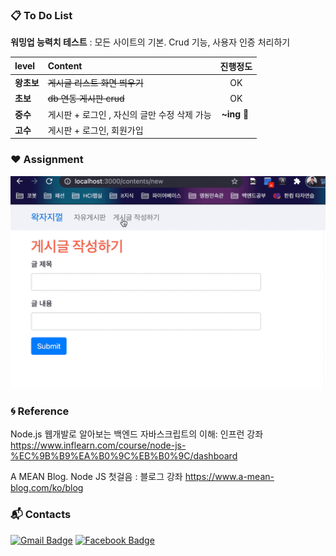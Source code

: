 ### :clipboard: To Do List

**워밍업 능력치 테스트** : 모든 사이트의 기본. Crud 기능, 사용자 인증 처리하기

| level | Content                                      | 진행정도  |
|:---------|:---------|:--------:|
| **왕초보** | ~~게시글 리스트 화면 띄우기~~                | OK |
| **초보** | ~~db 연동 게시판 crud~~ | OK |
| **중수**   | 게시판 + 로그인 , 자신의 글만 수정 삭제 가능 | **~ing** :running: ​ |
| **고수** | 게시판 + 로그인, 회원가입 |           |

### :heart: Assignment
![result](./img/board.gif)





### :cyclone: Reference

Node.js 웹개발로 알아보는 백엔드 자바스크립트의 이해: 인프런 강좌 https://www.inflearn.com/course/node-js-%EC%9B%B9%EA%B0%9C%EB%B0%9C/dashboard

A MEAN Blog. Node JS 첫걸음 : 블로그 강좌 https://www.a-mean-blog.com/ko/blog

### :mailbox_with_mail: Contacts
[![Gmail Badge](https://img.shields.io/badge/Gmail-d14836?style=flat-square&logo=Gmail&logoColor=white&link=mailto:jpark0902@kookmin.ac.kr)](mailto:jpark0902@kookmin.ac.kr) [![Facebook Badge](https://img.shields.io/badge/facebook-1877f2?style=flat-square&logo=facebook&logoColor=white&link=https://www.facebook.com/jeonghi.P)](https://www.facebook.com/jeonghi.P) 

